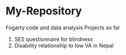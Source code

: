 # My-Repository
Fogarty code and data analysis
Projects so far
1. SES questionnaire for blindness
2. Disability relationship to low VA in Nepal
